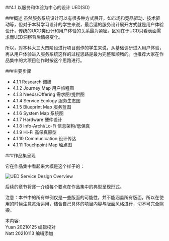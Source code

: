 ##4.1 以服务和体验为中心的设计 UED(SD)

###概述
虽然服务系统设计可以有很多种方式展开，如市场和竞品驱动、技术驱动等，但对于本科学习设计的学生来说，最合适的服务设计展开方式就是用户体验设计，传统的UCD类设计和用户体验的关系最为紧密。区别在于UCD只看表面需求而UED洞察背后情感变化。  

所以，对本科大三大四阶段进行项目创作的学生来说，从基础调研进入用户体验，再从用户体验进入服务系统这样的过程思路是最为完整和顺畅的。也推荐大家在作品集中的大项目创作时按这个思路进行。


###主要步骤


* 4.1.1 Research 调研
* 4.1.2 Journey Map 用户旅程图
* 4.1.3 Needs/Offering 需求图/提供图
* 4.1.4 Service Ecology 服务生态图
* 4.1.5 Blueprint Map 服务蓝图
* 4.1.6 System Map 系统图
* 4.1.7 Hardware 硬件设计
* 4.1.8 Info-Archi/Lo-Fi 信息架构/低保真
* 4.1.9 Hi-Fi 高保真原型
* 4.1.10 Communication 设计传达
* 4.1.11 Touchpoint Map 触点图




###作品集呈现  

它在作品集中看起来大概是这个样子的：  

![UED Service Design Overview](http://kitpic.makebi.net/2021/uedsd_overall.jpg)


后续的章节将逐一介绍每个要点在作品集中的典型呈现形式。


注意：本书中的所有举例仅是一些版面的可能性，并不能涵盖所有版面，所以在使用的时候注意灵活运用，结合自己具体的项目内容与版面风格进行，切不可完全照搬。


本内容:  
Yuan 20210125 编辑校对  
Natt 20210113 编辑添加
